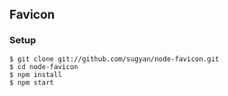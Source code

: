 ## Favicon ##

### Setup ###

    $ git clone git://github.com/sugyan/node-favicon.git
    $ cd node-favicon
    $ npm install
    $ npm start
